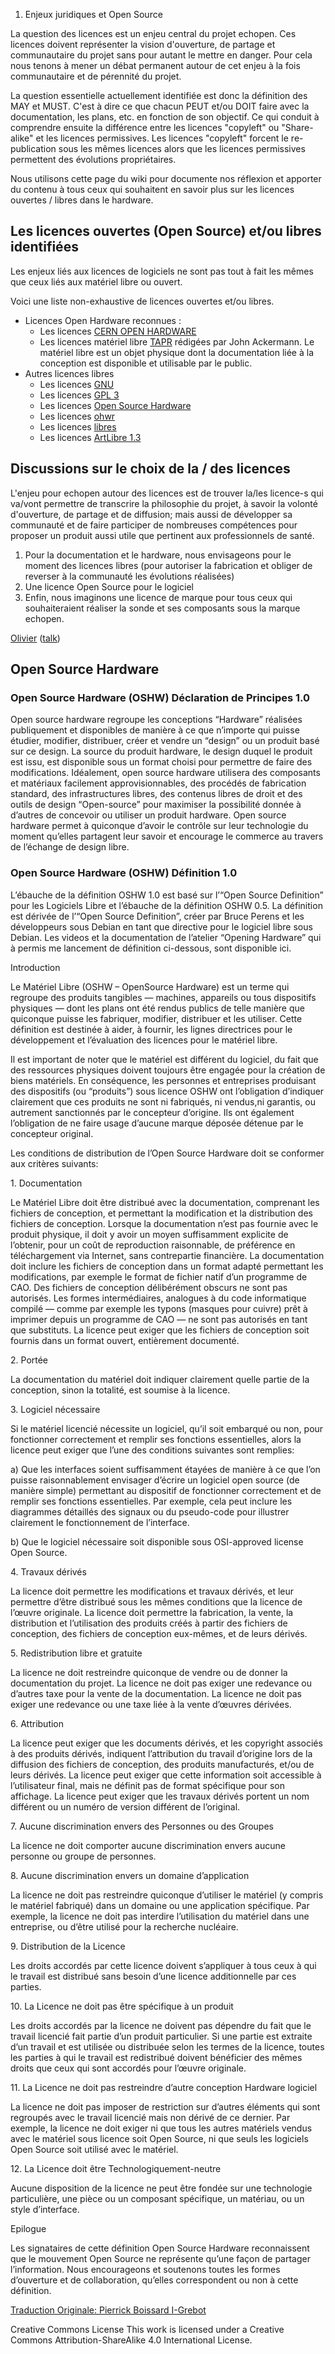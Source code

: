 1.  Enjeux juridiques et Open Source

La question des licences est un enjeu central du projet echopen. Ces
licences doivent représenter la vision d'ouverture, de partage et
communautaire du projet sans pour autant le mettre en danger. Pour cela
nous tenons à mener un débat permanent autour de cet enjeu à la fois
communautaire et de pérennité du projet.

La question essentielle actuellement identifiée est donc la définition
des MAY et MUST. C'est à dire ce que chacun PEUT et/ou DOIT faire avec
la documentation, les plans, etc. en fonction de son objectif. Ce qui
conduit à comprendre ensuite la différence entre les licences "copyleft"
ou "Share-alike" et les licences permissives. Les licences "copyleft"
forcent le re-publication sous les mêmes licences alors que les licences
permissives permettent des évolutions propriétaires.

Nous utilisons cette page du wiki pour documente nos réflexion et
apporter du contenu à tous ceux qui souhaitent en savoir plus sur les
licences ouvertes / libres dans le hardware.

Les licences ouvertes (Open Source) et/ou libres identifiées
------------------------------------------------------------

Les enjeux liés aux licences de logiciels ne sont pas tout à fait les
mêmes que ceux liés aux matériel libre ou ouvert.

Voici une liste non-exhaustive de licences ouvertes et/ou libres.

-   Licences Open Hardware reconnues :
    -   Les licences [CERN OPEN
        HARDWARE](http://www.ohwr.org/projects/cernohl/wiki)
    -   Les licences matériel libre
        [TAPR](https://www.tapr.org/TAPR_Open_Hardware_License_v1.0.pdf)
        rédigées par John Ackermann. Le matériel libre est un objet
        physique dont la documentation liée à la conception est
        disponible et utilisable par le public.
-   Autres licences libres
    -   Les licences
        [GNU](http://www.gnu.org/licenses/license-list.html)
    -   Les licences [GPL
        3](http://www.gnu.org/licenses/quick-guide-gplv3.fr.html)
    -   Les licences [Open Source
        Hardware](https://en.wikipedia.org/wiki/Open-source_hardware#Licenses)
    -   Les licences [ohwr](http://www.ohwr.org/projects/cernohl/wiki)
    -   Les licences
        [libres](https://fr.wikipedia.org/wiki/Mat%C3%A9riel_libre#Licence_libre)
    -   Les licences [ArtLibre 1.3](http://artlibre.org/licence/lal/en/)

Discussions sur le choix de la / des licences
---------------------------------------------

L'enjeu pour echopen autour des licences est de trouver la/les licence-s
qui va/vont permettre de transcrire la philosophie du projet, à savoir
la volonté d'ouverture, de partage et de diffusion; mais aussi de
développer sa communauté et de faire participer de nombreuses
compétences pour proposer un produit aussi utile que pertinent aux
professionnels de santé.

1.  Pour la documentation et le hardware, nous envisageons pour le
    moment des licences libres (pour autoriser la fabrication et obliger
    de reverser à la communauté les évolutions réalisées)
2.  Une licence Open Source pour le logiciel
3.  Enfin, nous imaginons une licence de marque pour tous ceux qui
    souhaiteraient réaliser la sonde et ses composants sous la
    marque echopen.

[Olivier](User:Olivier "wikilink")
([talk](User_talk:Olivier "wikilink"))

Open Source Hardware
--------------------

### Open Source Hardware (OSHW) Déclaration de Principes 1.0

Open source hardware regroupe les conceptions “Hardware” réalisées
publiquement et disponibles de manière à ce que n’importe qui puisse
étudier, modifier, distribuer, créer et vendre un “design” ou un produit
basé sur ce design. La source du produit hardware, le design duquel le
produit est issu, est disponible sous un format choisi pour permettre de
faire des modifications. Idéalement, open source hardware utilisera des
composants et matériaux facilement approvisionnables, des procédés de
fabrication standard, des infrastructures libres, des contenus libres de
droit et des outils de design “Open-source” pour maximiser la
possibilité donnée à d’autres de concevoir ou utiliser un produit
hardware. Open source hardware permet à quiconque d’avoir le contrôle
sur leur technologie du moment qu’elles partagent leur savoir et
encourage le commerce au travers de l’échange de design libre.

### Open Source Hardware (OSHW) Définition 1.0

L’ébauche de la définition OSHW 1.0 est basé sur l’“Open Source
Definition” pour les Logiciels Libre et l’ébauche de la définition OSHW
0.5. La définition est dérivée de l’“Open Source Definition”, créer par
Bruce Perens et les développeurs sous Debian en tant que directive pour
le logiciel libre sous Debian. Les videos et la documentation de
l’atelier “Opening Hardware” qui à permis me lancement de définition
ci-dessous, sont disponible ici.

Introduction

Le Matériel Libre (OSHW – OpenSource Hardware) est un terme qui regroupe
des produits tangibles — machines, appareils ou tous dispositifs
physiques — dont les plans ont été rendus publics de telle manière que
quiconque puisse les fabriquer, modifier, distribuer et les utiliser.
Cette définition est destinée à aider, à fournir, les lignes directrices
pour le développement et l’évaluation des licences pour le matériel
libre.

Il est important de noter que le matériel est différent du logiciel, du
fait que des ressources physiques doivent toujours être engagée pour la
création de biens matériels. En conséquence, les personnes et
entreprises produisant des dispositifs (ou “produits”) sous licence OSHW
ont l’obligation d’indiquer clairement que ces produits ne sont ni
fabriqués, ni vendus,ni garantis, ou autrement sanctionnés par le
concepteur d’origine. Ils ont également l’obligation de ne faire usage
d’aucune marque déposée détenue par le concepteur original.

Les conditions de distribution de l’Open Source Hardware doit se
conformer aux critères suivants:

1\. Documentation

Le Matériel Libre doit être distribué avec la documentation, comprenant
les fichiers de conception, et permettant la modification et la
distribution des fichiers de conception. Lorsque la documentation n’est
pas fournie avec le produit physique, il doit y avoir un moyen
suffisamment explicite de l’obtenir, pour un coût de reproduction
raisonnable, de préférence en téléchargement via Internet, sans
contrepartie financière. La documentation doit inclure les fichiers de
conception dans un format adapté permettant les modifications, par
exemple le format de fichier natif d’un programme de CAO. Des fichiers
de conception délibérément obscurs ne sont pas autorisés. Les formes
intermédiaires, analogues à du code informatique compilé — comme par
exemple les typons (masques pour cuivre) prêt à imprimer depuis un
programme de CAO — ne sont pas autorisés en tant que substituts. La
licence peut exiger que les fichiers de conception soit fournis dans un
format ouvert, entièrement documenté.

2\. Portée

La documentation du matériel doit indiquer clairement quelle partie de
la conception, sinon la totalité, est soumise à la licence.

3\. Logiciel nécessaire

Si le matériel licencié nécessite un logiciel, qu’il soit embarqué ou
non, pour fonctionner correctement et remplir ses fonctions
essentielles, alors la licence peut exiger que l’une des conditions
suivantes sont remplies:

a\) Que les interfaces soient suffisamment étayées de manière à ce que
l’on puisse raisonnablement envisager d’écrire un logiciel open source
(de manière simple) permettant au dispositif de fonctionner correctement
et de remplir ses fonctions essentielles. Par exemple, cela peut inclure
les diagrammes détaillés des signaux ou du pseudo-code pour illustrer
clairement le fonctionnement de l’interface.

b\) Que le logiciel nécessaire soit disponible sous OSI-approved license
Open Source.

4\. Travaux dérivés

La licence doit permettre les modifications et travaux dérivés, et leur
permettre d’être distribué sous les mêmes conditions que la licence de
l’œuvre originale. La licence doit permettre la fabrication, la vente,
la distribution et l’utilisation des produits créés à partir des
fichiers de conception, des fichiers de conception eux-mêmes, et de
leurs dérivés.

5\. Redistribution libre et gratuite

La licence ne doit restreindre quiconque de vendre ou de donner la
documentation du projet. La licence ne doit pas exiger une redevance ou
d’autres taxe pour la vente de la documentation. La licence ne doit pas
exiger une redevance ou une taxe liée à la vente d’œuvres dérivées.

6\. Attribution

La licence peut exiger que les documents dérivés, et les copyright
associés à des produits dérivés, indiquent l’attribution du travail
d’origine lors de la diffusion des fichiers de conception, des produits
manufacturés, et/ou de leurs dérivés. La licence peut exiger que cette
information soit accessible à l’utilisateur final, mais ne définit pas
de format spécifique pour son affichage. La licence peut exiger que les
travaux dérivés portent un nom différent ou un numéro de version
différent de l’original.

7\. Aucune discrimination envers des Personnes ou des Groupes

La licence ne doit comporter aucune discrimination envers aucune
personne ou groupe de personnes.

8\. Aucune discrimination envers un domaine d’application

La licence ne doit pas restreindre quiconque d’utiliser le matériel (y
compris le matériel fabriqué) dans un domaine ou une application
spécifique. Par exemple, la licence ne doit pas interdire l’utilisation
du matériel dans une entreprise, ou d’être utilisé pour la recherche
nucléaire.

9\. Distribution de la Licence

Les droits accordés par cette licence doivent s’appliquer à tous ceux à
qui le travail est distribué sans besoin d’une licence additionnelle par
ces parties.

10\. La Licence ne doit pas être spécifique à un produit

Les droits accordés par la licence ne doivent pas dépendre du fait que
le travail licencié fait partie d’un produit particulier. Si une partie
est extraite d’un travail et est utilisée ou distribuée selon les termes
de la licence, toutes les parties à qui le travail est redistribué
doivent bénéficier des mêmes droits que ceux qui sont accordés pour
l’œuvre originale.

11\. La Licence ne doit pas restreindre d’autre conception Hardware
logiciel

La licence ne doit pas imposer de restriction sur d’autres éléments qui
sont regroupés avec le travail licencié mais non dérivé de ce dernier.
Par exemple, la licence ne doit exiger ni que tous les autres matériels
vendus avec le matériel sous licence soit Open Source, ni que seuls les
logiciels Open Source soit utilisé avec le matériel.

12\. La Licence doit être Technologiquement-neutre

Aucune disposition de la licence ne peut être fondée sur une technologie
particulière, une pièce ou un composant spécifique, un matériau, ou un
style d’interface.

Epilogue

Les signataires de cette définition Open Source Hardware reconnaissent
que le mouvement Open Source ne représente qu’une façon de partager
l’information. Nous encourageons et soutenons toutes les formes
d’ouverture et de collaboration, qu’elles correspondent ou non à cette
définition.

[Traduction Originale: Pierrick Boissard
I-Grebot](http://www.oshwa.org/definition/french/)

Creative Commons License This work is licensed under a Creative Commons
Attribution-ShareAlike 4.0 International License.
